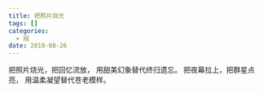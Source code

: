 ```yaml
---
title: 把照片烧光
tags: []
categories:
  - 段
date: 2018-08-26
---
```

把照片烧光，把回忆流放，
用甜美幻象替代终归遗忘。
把夜幕拉上，把群星点亮，
用温柔凝望替代苍老模样。